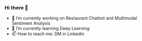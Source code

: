 ### Hi there 👋

- 🔭 I’m currently working on Restaurant Chatbot and Multimodal Sentiment Analysis
- 🌱 I’m currently learning Deep Learning
- 📫 How to reach me: DM in Linkedin
<!-- - 👯 I’m looking to collaborate on ...
- 🤔 I’m looking for help with ...
- 💬 Ask me about -->

